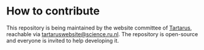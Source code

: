 # How to contribute

This repository is being maintained by the website committee of [Tartarus](https://tartarus.science.ru.nl/), reachable via [tartaruswebsite@science.ru.nl](tartaruswebsite@science.ru.nl). The repository is open-source and everyone is invited to help developing it.
